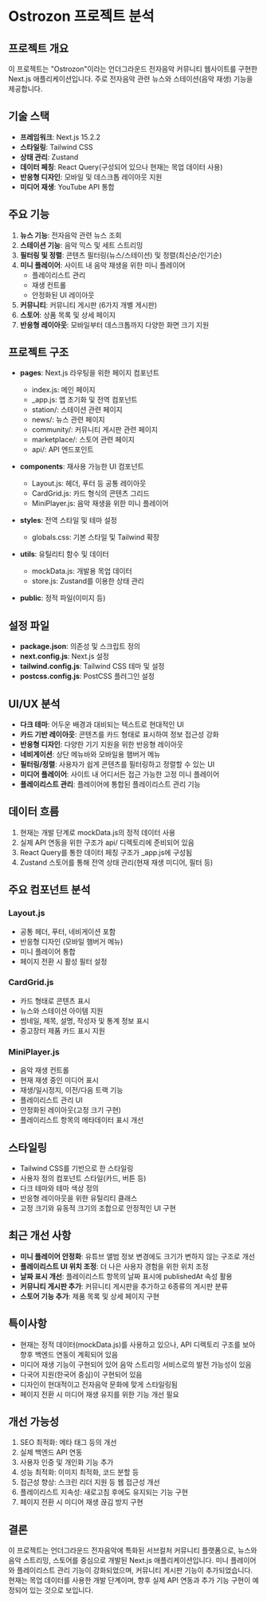 # Ostrozon 프로젝트 분석

## 프로젝트 개요
이 프로젝트는 "Ostrozon"이라는 언더그라운드 전자음악 커뮤니티 웹사이트를 구현한 Next.js 애플리케이션입니다. 주로 전자음악 관련 뉴스와 스테이션(음악 재생) 기능을 제공합니다.

## 기술 스택
- **프레임워크**: Next.js 15.2.2
- **스타일링**: Tailwind CSS
- **상태 관리**: Zustand
- **데이터 페칭**: React Query(구성되어 있으나 현재는 목업 데이터 사용)
- **반응형 디자인**: 모바일 및 데스크톱 레이아웃 지원
- **미디어 재생**: YouTube API 통합

## 주요 기능
1. **뉴스 기능**: 전자음악 관련 뉴스 조회
2. **스테이션 기능**: 음악 믹스 및 세트 스트리밍
3. **필터링 및 정렬**: 콘텐츠 필터링(뉴스/스테이션) 및 정렬(최신순/인기순)
4. **미니 플레이어**: 사이트 내 음악 재생을 위한 미니 플레이어
   - 플레이리스트 관리
   - 재생 컨트롤
   - 안정화된 UI 레이아웃
5. **커뮤니티**: 커뮤니티 게시판 (6가지 개별 게시판)  
5. **스토어**: 상품 목록 및 상세 페이지
6. **반응형 레이아웃**: 모바일부터 데스크톱까지 다양한 화면 크기 지원

## 프로젝트 구조
- **pages**: Next.js 라우팅을 위한 페이지 컴포넌트
  - index.js: 메인 페이지
  - _app.js: 앱 초기화 및 전역 컴포넌트
  - station/: 스테이션 관련 페이지
  - news/: 뉴스 관련 페이지
  - community/: 커뮤니티 게시판 관련 페이지
  - marketplace/: 스토어 관련 페이지
  - api/: API 엔드포인트

- **components**: 재사용 가능한 UI 컴포넌트
  - Layout.js: 헤더, 푸터 등 공통 레이아웃
  - CardGrid.js: 카드 형식의 콘텐츠 그리드
  - MiniPlayer.js: 음악 재생을 위한 미니 플레이어

- **styles**: 전역 스타일 및 테마 설정
  - globals.css: 기본 스타일 및 Tailwind 확장

- **utils**: 유틸리티 함수 및 데이터
  - mockData.js: 개발용 목업 데이터
  - store.js: Zustand를 이용한 상태 관리

- **public**: 정적 파일(이미지 등)

## 설정 파일
- **package.json**: 의존성 및 스크립트 정의
- **next.config.js**: Next.js 설정
- **tailwind.config.js**: Tailwind CSS 테마 및 설정
- **postcss.config.js**: PostCSS 플러그인 설정

## UI/UX 분석
- **다크 테마**: 어두운 배경과 대비되는 텍스트로 현대적인 UI
- **카드 기반 레이아웃**: 콘텐츠를 카드 형태로 표시하여 정보 접근성 강화
- **반응형 디자인**: 다양한 기기 지원을 위한 반응형 레이아웃
- **네비게이션**: 상단 메뉴바와 모바일용 햄버거 메뉴
- **필터링/정렬**: 사용자가 쉽게 콘텐츠를 필터링하고 정렬할 수 있는 UI
- **미디어 플레이어**: 사이트 내 어디서든 접근 가능한 고정 미니 플레이어
- **플레이리스트 관리**: 플레이어에 통합된 플레이리스트 관리 기능

## 데이터 흐름
1. 현재는 개발 단계로 mockData.js의 정적 데이터 사용
2. 실제 API 연동을 위한 구조가 api/ 디렉토리에 준비되어 있음
3. React Query를 통한 데이터 페칭 구조가 _app.js에 구성됨
4. Zustand 스토어를 통해 전역 상태 관리(현재 재생 미디어, 필터 등)

## 주요 컴포넌트 분석

### Layout.js
- 공통 헤더, 푸터, 네비게이션 포함
- 반응형 디자인 (모바일 햄버거 메뉴)
- 미니 플레이어 통합
- 페이지 전환 시 활성 필터 설정

### CardGrid.js
- 카드 형태로 콘텐츠 표시
- 뉴스와 스테이션 아이템 지원
- 썸네일, 제목, 설명, 작성자 및 통계 정보 표시
- 중고장터 제품 카드 표시 지원

### MiniPlayer.js
- 음악 재생 컨트롤
- 현재 재생 중인 미디어 표시
- 재생/일시정지, 이전/다음 트랙 기능
- 플레이리스트 관리 UI
- 안정화된 레이아웃(고정 크기 구현)
- 플레이리스트 항목의 메타데이터 표시 개선

## 스타일링
- Tailwind CSS를 기반으로 한 스타일링
- 사용자 정의 컴포넌트 스타일(카드, 버튼 등)
- 다크 테마와 테마 색상 정의
- 반응형 레이아웃을 위한 유틸리티 클래스
- 고정 크기와 유동적 크기의 조합으로 안정적인 UI 구현

## 최근 개선 사항
- **미니 플레이어 안정화**: 유튜브 앨범 정보 변경에도 크기가 변하지 않는 구조로 개선
- **플레이리스트 UI 위치 조정**: 더 나은 사용자 경험을 위한 위치 조정
- **날짜 표시 개선**: 플레이리스트 항목의 날짜 표시에 publishedAt 속성 활용
- **커뮤니티 게시판 추가**: 커뮤니티 게시판을 추가하고 6종류의 게시판 분류
- **스토어 기능 추가**: 제품 목록 및 상세 페이지 구현


## 특이사항
- 현재는 정적 데이터(mockData.js)를 사용하고 있으나, API 디렉토리 구조를 보아 향후 백엔드 연동이 계획되어 있음
- 미디어 재생 기능이 구현되어 있어 음악 스트리밍 서비스로의 발전 가능성이 있음
- 다국어 지원(한국어 중심)이 구현되어 있음
- 디자인이 현대적이고 전자음악 문화에 맞게 스타일링됨
- 페이지 전환 시 미디어 재생 유지를 위한 기능 개선 필요

## 개선 가능성
1. SEO 최적화: 메타 태그 등의 개선
2. 실제 백엔드 API 연동
3. 사용자 인증 및 개인화 기능 추가
4. 성능 최적화: 이미지 최적화, 코드 분할 등
5. 접근성 향상: 스크린 리더 지원 등 웹 접근성 개선
6. 플레이리스트 지속성: 새로고침 후에도 유지되는 기능 구현
7. 페이지 전환 시 미디어 재생 끊김 방지 구현

## 결론
이 프로젝트는 언더그라운드 전자음악에 특화된 서브컬처 커뮤니티 플랫폼으로, 뉴스와 음악 스트리밍, 스토어를 중심으로 개발된 Next.js 애플리케이션입니다. 미니 플레이어와 플레이리스트 관리 기능이 강화되었으며, 커뮤니티 게시판 기능이 추가되었습니다. 현재는 목업 데이터를 사용한 개발 단계이며, 향후 실제 API 연동과 추가 기능 구현이 예정되어 있는 것으로 보입니다. 